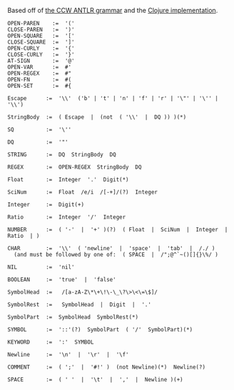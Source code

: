 Based off of [the CCW ANTLR grammar](https://github.com/laurentpetit/ccw) 
and the [Clojure implementation](https://github.com/clojure/clojure/blob/master/src/jvm/clojure/lang/LispReader.java).


    OPEN-PAREN    :=  '('
    CLOSE-PAREN   :=  ')'
    OPEN-SQUARE   :=  '['
    CLOSE-SQUARE  :=  ']'
    OPEN-CURLY    :=  '{'
    CLOSE-CURLY   :=  '}'
    AT-SIGN       :=  '@'
    OPEN-VAR      :=  #'
    OPEN-REGEX    :=  #"
    OPEN-FN       :=  #(
    OPEN-SET      :=  #{

    Escape      :=  '\\'  ('b' | 't' | 'n' | 'f' | 'r' | '\"' | '\'' | '\\')

    StringBody  :=  ( Escape  |  (not  ( '\\'  |  DQ )) )(*)

    SQ          :=  '\''

    DQ          :=  '"'

    STRING      :=  DQ  StringBody  DQ

    REGEX       :=  OPEN-REGEX  StringBody  DQ

    Float       :=  Integer  '.'  Digit(*)

    SciNum      :=  Float  /e/i  /[-+]/(?)  Integer  

    Integer     :=  Digit(+)

    Ratio       :=  Integer  '/'  Integer

    NUMBER      :=  ( '-'  |  '+' )(?)  ( Float  |  SciNum  |  Integer  |  Ratio  | )

    CHAR        :=  '\\'  ( 'newline'  |  'space'  |  'tab'  |  /./ )    
      (and must be followed by one of:  ( SPACE  |  /";@^`~()[]{}\%/ )
            
    NIL         :=  'nil'
        
    BOOLEAN     :=  'true'  |  'false'

    SymbolHead  :=   /[a-zA-Z\*\+\!\-\_\?\>\<\=\$]/

    SymbolRest  :=   SymbolHead  |  Digit  |  '.'

    SymbolPart  :=  SymbolHead  SymbolRest(*)

    SYMBOL      :=  '::'(?)  SymbolPart  ( '/'  SymbolPart)(*)

    KEYWORD     :=  ':'  SYMBOL

    Newline     :=  '\n'  |  '\r'  |  '\f'

    COMMENT     :=  ( ';'  |  '#!' )  (not Newline)(*)  Newline(?)

    SPACE       :=  ( ' '  |  '\t'  |  ','  |  Newline )(+)
